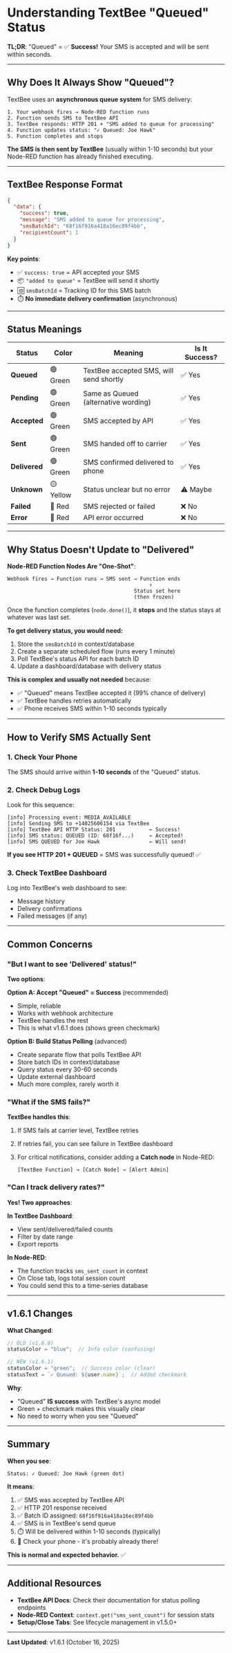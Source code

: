 # Understanding TextBee "Queued" Status

**TL;DR**: "Queued" = ✅ **Success!** Your SMS is accepted and will be sent within seconds.

---

## Why Does It Always Show "Queued"?

TextBee uses an **asynchronous queue system** for SMS delivery:

```
1. Your webhook fires → Node-RED function runs
2. Function sends SMS to TextBee API
3. TextBee responds: HTTP 201 + "SMS added to queue for processing"
4. Function updates status: "✓ Queued: Joe Hawk"
5. Function completes and stops
```

**The SMS is then sent by TextBee** (usually within 1-10 seconds) but your Node-RED function has already finished executing.

---

## TextBee Response Format

```json
{
  "data": {
    "success": true,
    "message": "SMS added to queue for processing",
    "smsBatchId": "68f16f916a418a16ec89f4bb",
    "recipientCount": 1
  }
}
```

**Key points**:

- ✅ `success: true` = API accepted your SMS
- 📦 `"added to queue"` = TextBee will send it shortly
- 🆔 `smsBatchId` = Tracking ID for this SMS batch
- ⏱️ **No immediate delivery confirmation** (asynchronous)

---

## Status Meanings

| Status | Color | Meaning | Is It Success? |
|--------|-------|---------|----------------|
| **Queued** | 🟢 Green | TextBee accepted SMS, will send shortly | ✅ Yes |
| **Pending** | 🟢 Green | Same as Queued (alternative wording) | ✅ Yes |
| **Accepted** | 🟢 Green | SMS accepted by API | ✅ Yes |
| **Sent** | 🟢 Green | SMS handed off to carrier | ✅ Yes |
| **Delivered** | 🟢 Green | SMS confirmed delivered to phone | ✅ Yes |
| **Unknown** | 🟡 Yellow | Status unclear but no error | ⚠️ Maybe |
| **Failed** | 🔴 Red | SMS rejected or failed | ❌ No |
| **Error** | 🔴 Red | API error occurred | ❌ No |

---

## Why Status Doesn't Update to "Delivered"

**Node-RED Function Nodes Are "One-Shot"**:

```
Webhook fires → Function runs → SMS sent → Function ends
                                              ↑
                                         Status set here
                                         (then frozen)
```

Once the function completes (`node.done()`), it **stops** and the status stays at whatever was last set.

**To get delivery status, you would need:**

1. Store the `smsBatchId` in context/database
2. Create a separate scheduled flow (runs every 1 minute)
3. Poll TextBee's status API for each batch ID
4. Update a dashboard/database with delivery status

**This is complex and usually not needed** because:

- ✅ "Queued" means TextBee accepted it (99% chance of delivery)
- ✅ TextBee handles retries automatically
- ✅ Phone receives SMS within 1-10 seconds typically

---

## How to Verify SMS Actually Sent

### 1. Check Your Phone

The SMS should arrive within **1-10 seconds** of the "Queued" status.

### 2. Check Debug Logs

Look for this sequence:

```
[info] Processing event: MEDIA_AVAILABLE
[info] Sending SMS to +14025606154 via TextBee
[info] TextBee API HTTP Status: 201           ← Success!
[info] SMS status: QUEUED (ID: 68f16f...)     ← Accepted!
[info] SMS QUEUED for Joe Hawk                ← Will send!
```

**If you see HTTP 201 + QUEUED** = SMS was successfully queued! ✅

### 3. Check TextBee Dashboard

Log into TextBee's web dashboard to see:

- Message history
- Delivery confirmations
- Failed messages (if any)

---

## Common Concerns

### "But I want to see 'Delivered' status!"

**Two options**:

**Option A: Accept "Queued" = Success** (recommended)

- Simple, reliable
- Works with webhook architecture
- TextBee handles the rest
- This is what v1.6.1 does (shows green checkmark)

**Option B: Build Status Polling** (advanced)

- Create separate flow that polls TextBee API
- Store batch IDs in context/database
- Query status every 30-60 seconds
- Update external dashboard
- Much more complex, rarely worth it

### "What if the SMS fails?"

**TextBee handles this**:

1. If SMS fails at carrier level, TextBee retries
2. If retries fail, you can see failure in TextBee dashboard
3. For critical notifications, consider adding a **Catch node** in Node-RED:

   ```
   [TextBee Function] → [Catch Node] → [Alert Admin]
   ```

### "Can I track delivery rates?"

**Yes! Two approaches**:

**In TextBee Dashboard**:

- View sent/delivered/failed counts
- Filter by date range
- Export reports

**In Node-RED**:

- The function tracks `sms_sent_count` in context
- On Close tab, logs total session count
- You could send this to a time-series database

---

## v1.6.1 Changes

**What Changed**:

```javascript
// OLD (v1.6.0)
statusColor = "blue";  // Info color (confusing)

// NEW (v1.6.1)
statusColor = "green";  // Success color (clear)
statusText = `✓ Queued: ${user.name}`;  // Added checkmark
```

**Why**:

- "Queued" **IS success** with TextBee's async model
- Green + checkmark makes this visually clear
- No need to worry when you see "Queued"

---

## Summary

**When you see**:

```
Status: ✓ Queued: Joe Hawk (green dot)
```

**It means**:

1. ✅ SMS was accepted by TextBee API
2. ✅ HTTP 201 response received
3. ✅ Batch ID assigned: `68f16f916a418a16ec89f4bb`
4. ✅ SMS is in TextBee's send queue
5. ⏱️ Will be delivered within 1-10 seconds (typically)
6. 📱 Check your phone - it's probably already there!

**This is normal and expected behavior.** ✅

---

## Additional Resources

- **TextBee API Docs**: Check their documentation for status polling endpoints
- **Node-RED Context**: `context.get("sms_sent_count")` for session stats
- **Setup/Close Tabs**: See lifecycle management in v1.5.0+

---

**Last Updated**: v1.6.1 (October 16, 2025)

